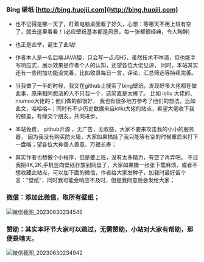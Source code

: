 ### Bing 壁纸 [http://bing.huojii.com](http://bing.huojii.com)
- 也不记得是哪一天了，盯着电脑桌面看了好久，心想：等哪天不用上班有空了，就去这里看看！(必应壁纸基本都是风景，每一张都很经典，令人陶醉)

- 也正是此举，诞生了此站!

- 作者本人是一名后端JAVA猿，只会写一点点H5，虽然技术不咋滴，但也能手写响应式，展示效果是作者个人的认知，还望各位大佬见谅， 同时，本站其实还有一些附加功能没完善，比如收录每日一言，评论，汇总筛选等持续完善。

- 当我做了一半的时候，我又在github上搜索了bing壁纸，发现好多大佬都在做此事，原来相同想法的人不只我一个，这简直是太棒了。 比如 ioliu 大佬的、niumoo大佬的；他们做的都很好， 我也有很多地方参考了他们的想法，比如此文，哈哈哈~；同时有不少历史数据来自ioliu大佬的站点，希望大佬收下我的膝盖，有缘交个朋友，共同进步。

- 本站免费， github开源 ，无广告，无收益，大家不要来攻击我的小小的服务器， 因为我没有购买防火墙，大家如果搞挂了我只能等有空的时候重启来打下一盘咯；望各位大神善人善意、万福长寿；

- 其实作者也想做个小程序，但是要上班，没有太多精力，有空了再弄吧。 不过我把4K,2K,手机竖向壁纸存放到网盘了，大家如果嫌一张张下载麻烦，或者不想收藏此站点，可以加下面的微信，作者给大家发种子，加我时最好留个言："壁纸"，同时我可能会响应不及时，但是我同意后会发给大家；
  
### 微信：添加此微信，取所有壁纸；

![微信截图_20230630234545](https://github.com/xiaonaogua/wallpaper/assets/130883817/a66f697e-c5c4-447c-b26b-631dd4f75232)


### 赞助：其实本环节大家可以跳过，无需赞助，小站对大家有帮助，那便是晴天。

![微信截图_20230630234942](https://github.com/xiaonaogua/wallpaper/assets/130883817/45f980f4-9a87-47ac-ac24-2b01d4b67383)
